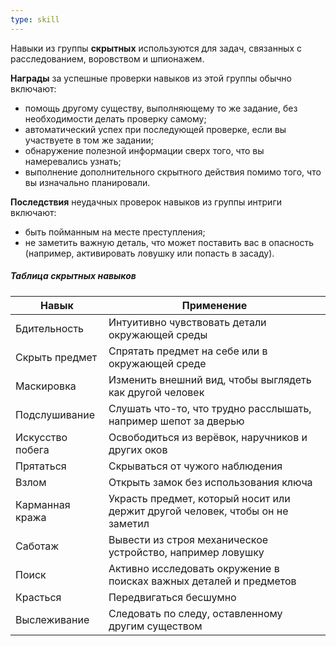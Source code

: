 ```yaml
---
type: skill
---
```


Навыки из группы **скрытных** используются для задач, связанных с расследованием, воровством и шпионажем.

**Награды** за успешные проверки навыков из этой группы обычно включают:
- помощь другому существу, выполняющему то же задание, без необходимости делать проверку самому;
- автоматический успех при последующей проверке, если вы участвуете в том же задании;
- обнаружение полезной информации сверх того, что вы намеревались узнать;
- выполнение дополнительного скрытного действия помимо того, что вы изначально планировали.

**Последствия** неудачных проверок навыков из группы интриги включают:
- быть пойманным на месте преступления;
- не заметить важную деталь, что может поставить вас в опасность (например, активировать ловушку или попасть в засаду).

##### Таблица скрытных навыков

| Навык            | Применение                                                                    |
| ---------------- | ----------------------------------------------------------------------------- |
| Бдительность     | Интуитивно чувствовать детали окружающей среды                                |
| Скрыть предмет   | Спрятать предмет на себе или в окружающей среде                               |
| Маскировка       | Изменить внешний вид, чтобы выглядеть как другой человек                      |
| Подслушивание    | Слушать что-то, что трудно расслышать, например шепот за дверью               |
| Искусство побега | Освободиться из верёвок, наручников и других оков                             |
| Прятаться        | Скрываться от чужого наблюдения                                               |
| Взлом      | Открыть замок без использования ключа                                         |
| Карманная кража  | Украсть предмет, который носит или держит другой человек, чтобы он не заметил |
| Саботаж          | Вывести из строя механическое устройство, например ловушку                    |
| Поиск            | Активно исследовать окружение в поисках важных деталей и предметов            |
| Красться         | Передвигаться бесшумно                                                        |
| Выслеживание     | Следовать по следу, оставленному другим существом                             |
